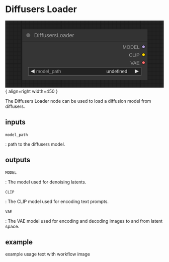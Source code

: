 # Diffusers Loader

![Diffusers Loader node](media/DiffusersLoader.svg){ align=right width=450 }

The Diffusers Loader node can be used to load a diffusion model from diffusers.

## inputs

`model_path`

:   path to the diffusers model.

## outputs

`MODEL`

:   The model used for denoising latents.

`CLIP`

:   The CLIP model used for encoding text prompts.

`VAE`

:   The VAE model used for encoding and decoding images to and from latent space.

## example

example usage text with workflow image